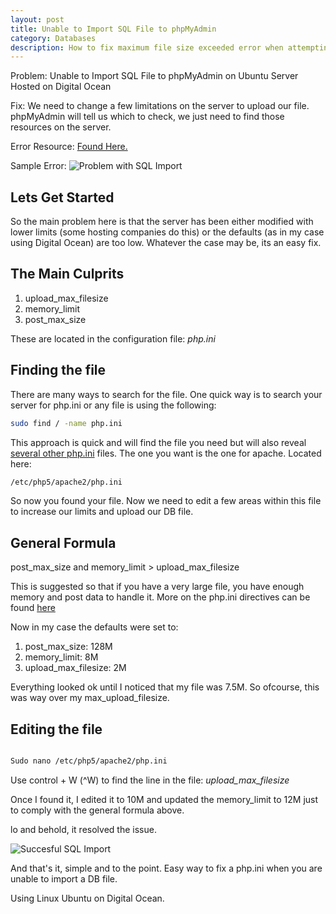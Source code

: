 ```yaml
---
layout: post
title: Unable to Import SQL File to phpMyAdmin
category: Databases
description: How to fix maximum file size exceeded error when attempting to import SQL file. 
---
```


Problem: Unable to Import SQL File to phpMyAdmin on Ubuntu Server Hosted on Digital Ocean

Fix: We need to change a few limitations on the server to upload our file. phpMyAdmin will tell us which to check, we just need to find those resources on the server.

Error Resource: [Found Here.](http://docs.phpmyadmin.net/en/latest/faq.html#faq1-16)

Sample Error:
![Problem with SQL Import]({{site.url}}/assets/UnableToImportSQL.png)

## Lets Get Started

So the main problem here is that the server has been either modified with lower limits (some hosting companies do this) or the defaults (as in my case using Digital Ocean) are too low. Whatever the case may be, its an easy fix.

## The Main Culprits

1. upload\_max\_filesize
2. memory_limit
3. post\_max\_size

These are located in the configuration file: *php.ini*

## Finding the file

There are many ways to search for the file. One quick way is to search your server for php.ini or any file is using the following:

``` bash
sudo find / -name php.ini
```

This approach is quick and will find the file you need but will also reveal [several other php.ini](http://askubuntu.com/questions/356968/find-the-correct-php-ini-file) files. The one you want is the one for apache. Located here:

```bash
/etc/php5/apache2/php.ini
```

So now you found your file. Now we need to edit a few areas within this file to increase our limits and upload our DB file.

## General Formula

post\_max\_size and memory_limit > upload\_max\_filesize

This is suggested so that if you have a very large file, you have enough memory and post data to handle it. More on the php.ini directives can be found [here](http://php.net/manual/en/ini.core.php)

Now in my case the defaults were set to:

1. post\_max\_size: 128M
2. memory_limit: 8M
3. upload\_max\_filesize: 2M

Everything looked ok until I noticed that my file was 7.5M. So ofcourse, this was way over my max\_upload\_filesize. 

## Editing the file

``` bash 

Sudo nano /etc/php5/apache2/php.ini

```

Use control + W (^W) to find the line in the file: *upload\_max\_filesize*

Once I found it, I edited it to 10M and updated the memory_limit to 12M just to comply with the general formula above.

lo and behold, it resolved the issue.

![Succesful SQL Import]({{site.url}}/assets/SuccesfulImport.png)

And that's it, simple and to the point. Easy way to fix a php.ini when you are unable to import a DB file. 

Using Linux Ubuntu on Digital Ocean.



